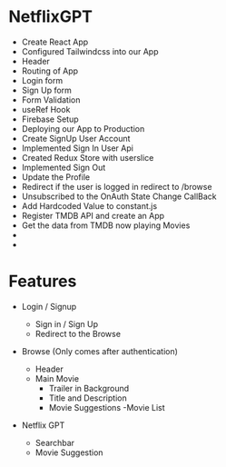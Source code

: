# NetflixGPT

- Create React App
- Configured Tailwindcss into our App
- Header
- Routing of App
- Login form
- Sign Up form
- Form Validation
- useRef Hook
- Firebase Setup
- Deploying our App to Production
- Create SignUp User Account    
- Implemented Sign In User Api
- Created Redux Store with userslice
- Implemented Sign Out  
- Update the Profile
- Redirect if the user is  logged in redirect to /browse
- Unsubscribed to the OnAuth State Change CallBack
- Add Hardcoded Value to constant.js
- Register TMDB API and create an App
- Get the data from TMDB now playing Movies
- 
- 


# Features

- Login / Signup
    - Sign in / Sign Up
    - Redirect to the Browse

- Browse (Only comes after authentication)
    - Header
    - Main Movie
        - Trailer in Background
        - Title and Description
        - Movie Suggestions
            -Movie List 

- Netflix GPT
    - Searchbar 
    - Movie Suggestion